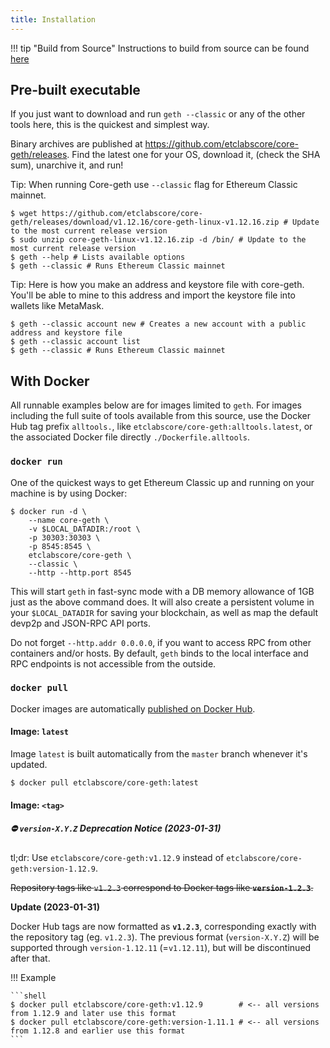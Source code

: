 ```yaml
---
title: Installation
---
```


!!! tip "Build from Source"
    Instructions to build from source can be found [here](https://etclabscore.github.io/core-geth/developers/build-from-source/)

## Pre-built executable

If you just want to download and run `geth --classic` or any of the other tools here, this is the quickest and simplest way.

Binary archives are published at https://github.com/etclabscore/core-geth/releases. Find the latest one for your OS, download it, (check the SHA sum), unarchive it, and run!

Tip: When running Core-geth use `--classic` flag for Ethereum Classic mainnet.

```shell
$ wget https://github.com/etclabscore/core-geth/releases/download/v1.12.16/core-geth-linux-v1.12.16.zip # Update to the most current release version
$ sudo unzip core-geth-linux-v1.12.16.zip -d /bin/ # Update to the most current release version
$ geth --help # Lists available options
$ geth --classic # Runs Ethereum Classic mainnet
```

Tip: Here is how you make an address and keystore file with core-geth. You'll be able to mine to this address and import the keystore file into wallets like MetaMask.

```shell
$ geth --classic account new # Creates a new account with a public address and keystore file
$ geth --classic account list
$ geth --classic # Runs Ethereum Classic mainnet
```

## With Docker

All runnable examples below are for images limited to `geth`. For images including the full suite of
tools available from this source, use the Docker Hub tag prefix `alltools.`, like `etclabscore/core-geth:alltools.latest`, or the associated Docker file directly `./Dockerfile.alltools`.

### `docker run`

One of the quickest ways to get Ethereum Classic up and running on your machine is by using Docker:

```shell
$ docker run -d \
    --name core-geth \
    -v $LOCAL_DATADIR:/root \
    -p 30303:30303 \
    -p 8545:8545 \
    etclabscore/core-geth \
    --classic \
    --http --http.port 8545
```

This will start `geth` in fast-sync mode with a DB memory allowance of 1GB just as the
above command does.  It will also create a persistent volume in your `$LOCAL_DATADIR` for
saving your blockchain, as well as map the default devp2p and JSON-RPC API ports.

Do not forget `--http.addr 0.0.0.0`, if you want to access RPC from other containers
and/or hosts. By default, `geth` binds to the local interface and RPC endpoints is not
accessible from the outside.


### `docker pull`

Docker images are automatically [published on Docker Hub](https://hub.docker.com/r/etclabscore/core-geth/tags).

#### Image: `latest`

Image `latest` is built automatically from the `master` branch whenever it's updated.

```shell
$ docker pull etclabscore/core-geth:latest
```

#### Image: `<tag>`

##### ⛔ `version-X.Y.Z` Deprecation Notice (2023-01-31)

tl;dr: Use `etclabscore/core-geth:v1.12.9` instead of `etclabscore/core-geth:version-1.12.9`. 

~~Repository tags like `v1.2.3` correspond to Docker tags like __`version-1.2.3`__.~~

__Update (2023-01-31)__

Docker Hub tags are now formatted as __`v1.2.3`__, corresponding exactly with the repository tag (eg. `v1.2.3`).
The previous format (`version-X.Y.Z`) will be supported through `version-1.12.11` (=`v1.12.11`), but will be discontinued after that.

!!! Example

    ```shell
    $ docker pull etclabscore/core-geth:v1.12.9        # <-- all versions from 1.12.9 and later use this format
    $ docker pull etclabscore/core-geth:version-1.11.1 # <-- all versions from 1.12.8 and earlier use this format
    ```
